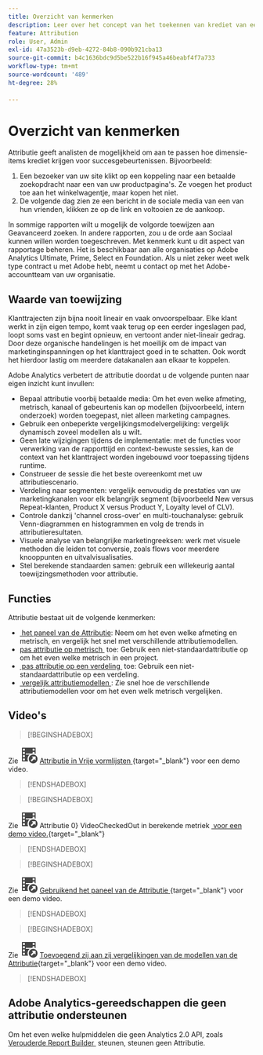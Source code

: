 ```yaml
---
title: Overzicht van kenmerken
description: Leer over het concept van het toekennen van krediet van een succesgebeurtenis aan veelvoudige afmetingspunten.
feature: Attribution
role: User, Admin
exl-id: 47a3523b-d9eb-4272-84b8-090b921cba13
source-git-commit: b4c1636bdc9d5be522b16f945a46beabf4f7a733
workflow-type: tm+mt
source-wordcount: '489'
ht-degree: 28%

---
```


# Overzicht van kenmerken

Attributie geeft analisten de mogelijkheid om aan te passen hoe dimensie-items krediet krijgen voor succesgebeurtenissen. Bijvoorbeeld:

1. Een bezoeker van uw site klikt op een koppeling naar een betaalde zoekopdracht naar een van uw productpagina&#39;s. Ze voegen het product toe aan het winkelwagentje, maar kopen het niet.
2. De volgende dag zien ze een bericht in de sociale media van een van hun vrienden, klikken ze op de link en voltooien ze de aankoop.

In sommige rapporten wilt u mogelijk de volgorde toewijzen aan Geavanceerd zoeken. In andere rapporten, zou u de orde aan Sociaal kunnen willen worden toegeschreven. Met kenmerk kunt u dit aspect van rapportage beheren. Het is beschikbaar aan alle organisaties op Adobe Analytics Ultimate, Prime, Select en Foundation. Als u niet zeker weet welk type contract u met Adobe hebt, neemt u contact op met het Adobe-accountteam van uw organisatie.

## Waarde van toewijzing

Klanttrajecten zijn bijna nooit lineair en vaak onvoorspelbaar. Elke klant werkt in zijn eigen tempo, komt vaak terug op een eerder ingeslagen pad, loopt soms vast en begint opnieuw, en vertoont ander niet-lineair gedrag. Door deze organische handelingen is het moeilijk om de impact van marketinginspanningen op het klanttraject goed in te schatten. Ook wordt het hierdoor lastig om meerdere datakanalen aan elkaar te koppelen.

<!--
![Attribution problem](assets/attribution_iq_problem.png)
-->

Adobe Analytics verbetert de attributie doordat u de volgende punten naar eigen inzicht kunt invullen:

* Bepaal attributie voorbij betaalde media: Om het even welke afmeting, metrisch, kanaal of gebeurtenis kan op modellen (bijvoorbeeld, intern onderzoek) worden toegepast, niet alleen marketing campagnes.
* Gebruik een onbeperkte vergelijkingsmodelvergelijking: vergelijk dynamisch zoveel modellen als u wilt.
* Geen late wijzigingen tijdens de implementatie: met de functies voor verwerking van de rapporttijd en context-bewuste sessies, kan de context van het klanttraject worden ingebouwd voor toepassing tijdens runtime.
* Construeer de sessie die het beste overeenkomt met uw attributiescenario.
* Verdeling naar segmenten: vergelijk eenvoudig de prestaties van uw marketingkanalen voor elk belangrijk segment (bijvoorbeeld New versus Repeat-klanten, Product X versus Product Y, Loyalty level of CLV).
* Controle dankzij &#39;channel cross-over&#39; en multi-touchanalyse: gebruik Venn-diagrammen en histogrammen en volg de trends in attributieresultaten.
* Visuele analyse van belangrijke marketingreeksen: werk met visuele methoden die leiden tot conversie, zoals flows voor meerdere knooppunten en uitvalvisualisaties.
* Stel berekende standaarden samen: gebruik een willekeurig aantal toewijzingsmethoden voor attributie.

## Functies

Attributie bestaat uit de volgende kenmerken:

* [&#x200B; het paneel van de Attributie &#x200B;](../c-panels/attribution.md): Neem om het even welke afmeting en metrisch, en vergelijk het snel met verschillende attributiemodellen.
* [&#x200B; pas attributie op metrisch &#x200B;](../visualizations/freeform-table/column-row-settings/column-settings.md) toe: Gebruik een niet-standaardattributie op om het even welke metrisch in een project.
* [&#x200B; pas attributie op een verdeling &#x200B;](../components/dimensions/t-breakdown-fa.md) toe: Gebruik een niet-standaardattributie op een verdeling.
* [&#x200B; vergelijk attributiemodellen &#x200B;](../components/apply-create-metrics.md): Zie snel hoe de verschillende attributiemodellen voor om het even welk metrisch vergelijken.

## Video&#39;s


>[!BEGINSHADEBOX]

Zie ![&#x200B; VideoCheckedOut &#x200B;](/help/assets/icons/VideoCheckedOut.svg) [&#x200B; Attributie in Vrije vormlijsten &#x200B;](https://video.tv.adobe.com/v/23136?quality=12&learn=on){target="_blank"} voor een demo video.

>[!ENDSHADEBOX]


>[!BEGINSHADEBOX]

Zie ![&#x200B; &#x200B;](/help/assets/icons/VideoCheckedOut.svg) Attributie 0&rbrace; VideoCheckedOut in berekende metriek [&#x200B; voor een demo video.](https://video.tv.adobe.com/v/23140?quality=12&learn=on){target="_blank"}

>[!ENDSHADEBOX]


>[!BEGINSHADEBOX]

Zie ![&#x200B; VideoCheckedOut &#x200B;](/help/assets/icons/VideoCheckedOut.svg) [&#x200B; Gebruikend het paneel van de Attributie &#x200B;](https://video.tv.adobe.com/v/23139?quality=12&learn=on){target="_blank"} voor een demo video.

>[!ENDSHADEBOX]


>[!BEGINSHADEBOX]

Zie ![&#x200B; VideoCheckedOut &#x200B;](/help/assets/icons/VideoCheckedOut.svg) [&#x200B; Toevoegend zij aan zij vergelijkingen van de modellen van de Attributie &#x200B;](https://video.tv.adobe.com/v/23651?quality=12&learn=on){target="_blank"} voor een demo video.

>[!ENDSHADEBOX]


## Adobe Analytics-gereedschappen die geen attributie ondersteunen

Om het even welke hulpmiddelen die geen Analytics 2.0 API, zoals [&#x200B; Verouderde Report Builder &#x200B;](/help/analyze/legacy-report-builder/home.md) steunen, steunen geen Attributie.
